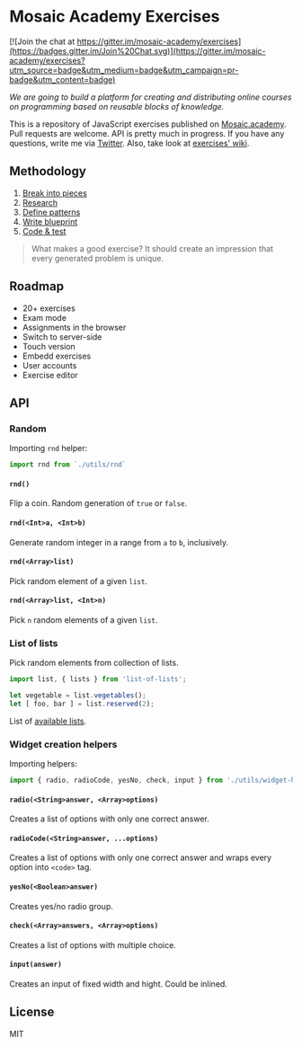 # Mosaic Academy Exercises

[![Join the chat at https://gitter.im/mosaic-academy/exercises](https://badges.gitter.im/Join%20Chat.svg)](https://gitter.im/mosaic-academy/exercises?utm_source=badge&utm_medium=badge&utm_campaign=pr-badge&utm_content=badge)

_We are going to build a platform for creating and distributing online courses on programming based on reusable blocks of knowledge._

This is a repository of JavaScript exercises published on [Mosaic.academy](http://mosaic.academy). Pull requests are welcome. API is pretty much in progress. If you have any questions, write me via [Twitter](https://twitter.com/surganov). Also, take look at [exercises' wiki](https://github.com/mosaic-academy/exercises/wiki/Home).

## Methodology
1. [Break into pieces](https://github.com/mosaic-academy/exercises/wiki/Home.md)
2. [Research](https://github.com/mosaic-academy/exercises/wiki/let-and-const#reference)
3. [Define patterns](https://github.com/mosaic-academy/exercises/wiki/arrow-functions.md)
4. [Write blueprint](https://github.com/mosaic-academy/exercises/wiki/template-strings.md#blueprint)
5. [Code & test](https://github.com/mosaic-academy/exercises/blob/master/object-literal-es6.js)

> What makes a good exercise? It should create an impression that every generated problem is unique.

## Roadmap
- 20+ exercises
- Exam mode
- Assignments in the browser
- Switch to server-side
- Touch version
- Embedd exercises
- User accounts
- Exercise editor

## API

### Random
Importing `rnd` helper:
```js
import rnd from `./utils/rnd`
```

#### `rnd()`
Flip a coin. Random generation of `true` or `false`.

#### `rnd(<Int>a, <Int>b)`
Generate random integer in a range from `a` to `b`, inclusively.

#### `rnd(<Array>list)`
Pick random element of a given `list`.

#### `rnd(<Array>list, <Int>n)`
Pick `n` random elements of a given `list`.


### List of lists
Pick random elements from collection of lists.
```js
import list, { lists } from 'list-of-lists';

let vegetable = list.vegetables();
let [ foo, bar ] = list.reserved(2);
```

List of [available lists](https://github.com/mosaic-academy/list).


### Widget creation helpers
Importing helpers:
```js
import { radio, radioCode, yesNo, check, input } from './utils/widget-helpers'
```

#### `radio(<String>answer, <Array>options)`
Creates a list of options with only one correct answer.

#### `radioCode(<String>answer, ...options)`
Creates a list of options with only one correct answer and wraps every option into `<code>` tag.

#### `yesNo(<Boolean>answer)`
Creates yes/no radio group.

#### `check(<Array>answers, <Array>options)`
Creates a list of options with multiple choice.

#### `input(answer)`
Creates an input of fixed width and hight. Could be inlined.

## License
MIT
